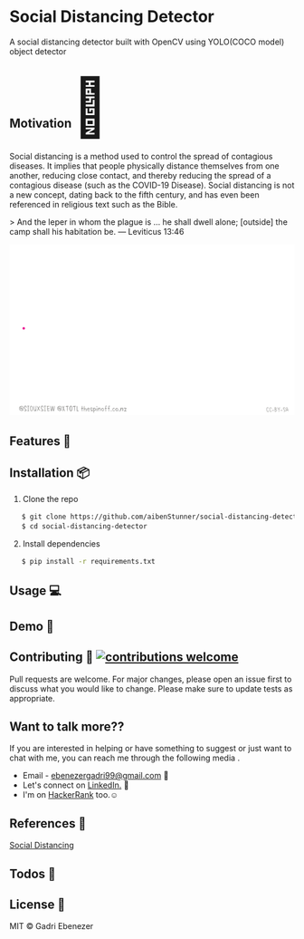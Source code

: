 <h1 align="left">
    Social Distancing Detector
</h1>

A social distancing detector built with OpenCV using YOLO(COCO model) object detector

<h2> Motivation<span style='font-size:100px;'>&#127775;</span></h2>	
<p>
Social distancing is a method used to control the spread of contagious diseases. It implies that people physically distance themselves from one another, reducing close contact, and thereby reducing the spread of a contagious disease (such as the COVID-19 Disease). Social distancing is not a new concept, dating back to the fifth century, and has even been referenced in religious text such as the Bible.
</p>
> And the leper in whom the plague is … he shall dwell alone; [outside] the camp shall his habitation be. — Leviticus 13:46
<p align="center">
  <img src="images/social_distance_detector_spread.gif" title="Social distancing is crucial to the prevention of the spread of disease.">
</p>


## Features :gem:


## Installation :package:
1. Clone the repo
```bash
   $ git clone https://github.com/aibenStunner/social-distancing-detector.git
   $ cd social-distancing-detector
```
2. Install dependencies
```bash
   $ pip install -r requirements.txt
```

## Usage :computer:

## Demo :movie_camera:
   
 
## Contributing :gift: [![contributions welcome](https://img.shields.io/badge/contributions-welcome-brightgreen.svg?style=flat)](https://github.com/dwyl/esta/issues)
Pull requests are welcome. For major changes, please open an issue first to discuss what you would like to change.
Please make sure to update tests as appropriate.

## Want to talk more??
 If you are interested in helping or have something to suggest or just want to chat with me, you can reach me through the following media .
* Email - ebenezergadri99@gmail.com :e-mail:
* Let's connect on <a href="https://www.linkedin.com/in/thegadri/">LinkedIn.</a> :pushpin:
* I'm on <a href="https://www.hackerrank.com/aiben_">HackerRank</a> too.:relaxed:

## References :book:
<a href="https://en.wikipedia.org/wiki/Social_distancing">Social Distancing</a>

## Todos :pencil:


License :key:
----

MIT &copy; Gadri Ebenezer

